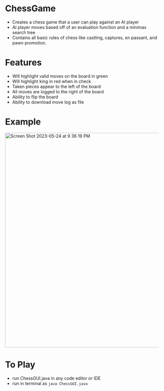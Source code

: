 # ChessGame 
* Creates a chess game that a user can play against an AI player
* AI player moves based off of an evaluation function and a minimax search tree
* Contains all basic rules of chess like castling, captures, en passant, and pawn promotion. 

# Features
* Will highlight valid moves on the board in green
* Will highlight king in red when in check
* Taken pieces appear to the left of the board
* All moves are logged to the right of the board
* Ability to flip the board
* Ability to download move log as file

# Example
<img width="703" alt="Screen Shot 2023-05-24 at 9 36 19 PM" src="https://github.com/maxharsh03/ChessGame/assets/82282926/cd3d1b65-33a6-4c7d-b8b2-987077e9f59e">

# To Play
* run ChessGUI.java in any code editor or IDE
* run in terminal as ```java ChessGUI.java```
